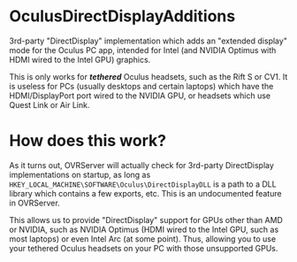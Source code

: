 # OculusDirectDisplayAdditions
3rd-party "DirectDisplay" implementation which adds an "extended display" mode for the Oculus PC app, intended for Intel (and NVIDIA Optimus with HDMI wired to the Intel GPU) graphics.

This is only works for ***tethered*** Oculus headsets, such as the Rift S or CV1. It is useless for PCs (usually desktops and certain laptops) which have the HDMI/DisplayPort port wired to the NVIDIA GPU, or headsets which use Quest Link or Air Link.

# How does this work?
As it turns out, OVRServer will actually check for 3rd-party DirectDisplay implementations on startup, as long as `HKEY_LOCAL_MACHINE\SOFTWARE\Oculus\DirectDisplayDLL` is a path to a DLL library which contains a few exports, etc. This is an undocumented feature in OVRServer.

This allows us to provide "DirectDisplay" support for GPUs other than AMD or NVIDIA, such as NVIDIA Optimus (HDMI wired to the Intel GPU, such as most laptops) or even Intel Arc (at some point). Thus, allowing you to use your tethered Oculus headsets on your PC with those unsupported GPUs.
